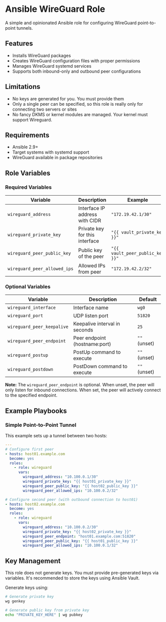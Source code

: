 # Ansible WireGuard Role

A simple and opinionated Ansible role for configuring WireGuard point-to-point tunnels.

## Features

- Installs WireGuard packages
- Creates WireGuard configuration files with proper permissions
- Manages WireGuard systemd services
- Supports both inbound-only and outbound peer configurations

## Limitations

- No keys are generated for you. You must provide them
- Only a single peer can be specified, so this role is really only for connecting two servers or sites
- No fancy DKMS or kernel modules are managed. Your kernel must support Wireguard.

## Requirements

- Ansible 2.9+
- Target systems with systemd support
- WireGuard available in package repositories

## Role Variables

### Required Variables

| Variable | Description | Example |
|----------|-------------|---------|
| `wireguard_address` | Interface IP address with CIDR | `"172.19.42.1/30"` |
| `wireguard_private_key` | Private key for this interface | `"{{ vault_private_key }}"` |
| `wireguard_peer_public_key` | Public key of the peer | `"{{ vault_peer_public_key }}"` |
| `wireguard_peer_allowed_ips` | Allowed IPs from peer | `"172.19.42.2/32"` |

### Optional Variables

| Variable | Description | Default |
|----------|-------------|---------|
| `wireguard_interface` | Interface name | `wg0` |
| `wireguard_port` | UDP listen port | `51820` |
| `wireguard_peer_keepalive` | Keepalive interval in seconds | `25` |
| `wireguard_peer_endpoint` | Peer endpoint (hostname:port) | `""` (unset) |
| `wireguard_postup` | PostUp command to execute | `""` (unset) |
| `wireguard_postdown` | PostDown command to execute | `""` (unset) |

**Note:** The `wireguard_peer_endpoint` is optional. When unset, the peer will only listen for inbound connections. When set, the peer will actively connect to the specified endpoint.

## Example Playbooks

### Simple Point-to-Point Tunnel

This example sets up a tunnel between two hosts:

```yaml
---
# Configure first peer
- hosts: host01.example.com
  become: yes
  roles:
    - role: wireguard
      vars:
        wireguard_address: "10.100.0.1/30"
        wireguard_private_key: "{{ host01_private_key }}"
        wireguard_peer_public_key: "{{ host02_public_key }}"
        wireguard_peer_allowed_ips: "10.100.0.2/32"

# Configure second peer (with outbound connection to host01)
- hosts: host02.example.com
  become: yes
  roles:
    - role: wireguard
      vars:
        wireguard_address: "10.100.0.2/30"
        wireguard_private_key: "{{ host02_private_key }}"
        wireguard_peer_endpoint: "host01.example.com:51820"
        wireguard_peer_public_key: "{{ host01_public_key }}"
        wireguard_peer_allowed_ips: "10.100.0.1/32"
```

## Key Management

This role does not generate keys. You must provide pre-generated keys via variables. It's recommended to store the keys using Ansible Vault.

Generate keys using:
```bash
# Generate private key
wg genkey

# Generate public key from private key
echo "PRIVATE_KEY_HERE" | wg pubkey
```
